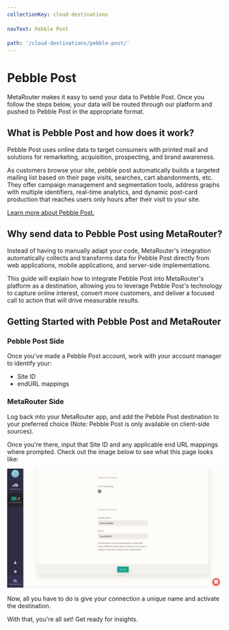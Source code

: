 ```yaml
---
collectionKey: cloud-destinations

navText: Pebble Post

path: '/cloud-destinations/pebble-post/'
---
```


# Pebble Post

MetaRouter makes it easy to send your data to Pebble Post. Once you follow the steps below, your data will be routed through our platform and pushed to Pebble Post in the appropriate format.

## What is Pebble Post and how does it work?

Pebble Post uses online data to target consumers with printed mail and solutions for remarketing, acquisition, prospecting, and brand awareness.

As customers browse your site, pebble post automatically builds a targeted mailing list based on their page visits, searches, cart abandonments, etc. They offer campaign management and segmentation tools, address graphs with multiple identifiers, real-time analytics, and dynamic post-card production that reaches users only hours after their visit to your site.

[Learn more about Pebble Post.](http://pebblepost.com/)

## Why send data to Pebble Post using MetaRouter?

Instead of having to manually adapt your code, MetaRouter's integration automatically collects and transforms data for Pebble Post directly from web applications, mobile applications, and server-side implementations.

This guide will explain how to integrate Pebble Post into MetaRouter's platform as a destination, allowing you to leverage Pebble Post's technology to capture online interest, convert more customers, and deliver a focused call to action that will drive measurable results.

## Getting Started with Pebble Post and MetaRouter

### Pebble Post Side

Once you've made a Pebble Post account, work with your account manager to identify your:

- Site ID
- endURL mappings

### MetaRouter Side

Log back into your MetaRouter app, and add the Pebble Post destination to your preferred choice (Note: Pebble Post is only available on client-side sources).

Once you're there, input that Site ID and any applicable end URL mappings where prompted. Check out the image below to see what this page looks like:

![Pebblepost1](/images/pebblepost1v2.png)

Now, all you have to do is give your connection a unique name and activate the destination.

With that, you're all set! Get ready for insights.
